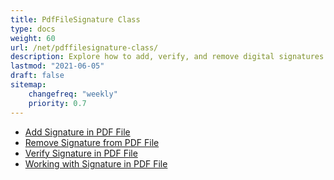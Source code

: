 ```yaml
---
title: PdfFileSignature Class
type: docs
weight: 60
url: /net/pdffilesignature-class/
description: Explore how to add, verify, and remove digital signatures from PDF documents in .NET using the PDFFileSignature class with Aspose.PDF.
lastmod: "2021-06-05"
draft: false
sitemap:
    changefreq: "weekly"
    priority: 0.7
---
```


- [Add Signature in PDF File](/pdf/net/add-signature-in-pdf/)
- [Remove Signature from PDF File](/pdf/net/remove-signature-from-pdf/)
- [Verify Signature in PDF File](/pdf/net/verify-signature-in-pdf/)
- [Working with Signature in PDF File](/pdf/net/add-signature-in-pdf/)
